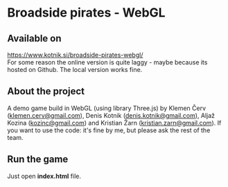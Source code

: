 
# Broadside pirates - WebGL

## Available on 
https://www.kotnik.si/broadside-pirates-webgl/  
For some reason the online version is quite laggy - maybe because its hosted on Github. The local version works fine.

## About the project  
A demo game build in WebGL (using library Three.js) by Klemen Červ (klemen.cerv@gmail.com), Denis Kotnik (denis.kotnik@gmail.com), Aljaž Kozina (kozinc@gmail.com) and Kristian Žarn (kristian.zarn@gmail.com). If you want to use the code: it's fine by me, but please ask the rest of the team.

## Run the game
Just open **index.html** file.
